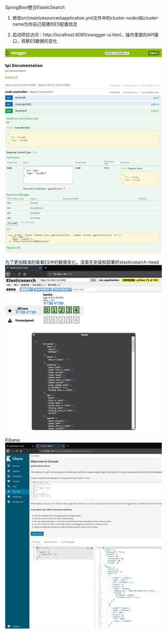 SpringBoot整合ElasticSearch
1. 修改src\main\resources\application.yml文件中的cluster-nodes和cluster-name为你自己搭建的ES配置信息

2. 启动项目访问：http://localhost:8080/swagger-ui.html，操作里面的API接口，观察ES数据的变化

![es-swagger](https://github.com/marcusfang/SpringBoot_ElasticSearch/blob/master/src/main/resources/static/es-swagger.png)


为了更加精准的查看ES中的数据变化，请事先安装和部署好elasticsearch-head
![elasticsearch-head](https://github.com/marcusfang/SpringBoot_ElasticSearch/blob/master/src/main/resources/static/es.png)

Kibana:
![kibana](https://github.com/marcusfang/SpringBoot_ElasticSearch/blob/master/src/main/resources/static/kibana.png)